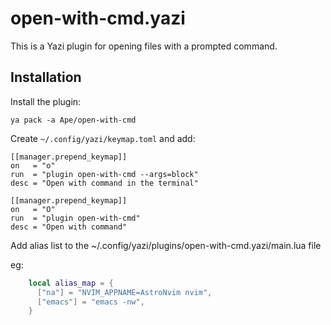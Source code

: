# open-with-cmd.yazi

This is a Yazi plugin for opening files with a prompted command.

## Installation

Install the plugin:

```
ya pack -a Ape/open-with-cmd
```

Create `~/.config/yazi/keymap.toml` and add:

```
[[manager.prepend_keymap]]
on   = "o"
run  = "plugin open-with-cmd --args=block"
desc = "Open with command in the terminal"

[[manager.prepend_keymap]]
on   = "O"
run  = "plugin open-with-cmd"
desc = "Open with command"
```
Add alias list to the ~/.config/yazi/plugins/open-with-cmd.yazi/main.lua file

eg:
```lua
    local alias_map = {
      ["na"] = "NVIM_APPNAME=AstroNvim nvim",
      ["emacs"] = "emacs -nw",
    }
```
